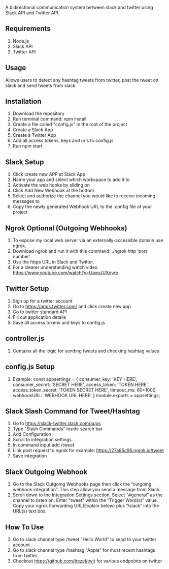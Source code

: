 A bidirectional communication system between slack and twitter using Slack API and Twitter API.


## Requirements

1. Node.js
2. Slack API
3. Twitter API

## Usage

Allows users to detect any hashtag tweets from twitter, post the tweet on slack and send tweets from slack

## Installation
1. Download the repository
2. Run terminal command: npm install
3. Create a file called "config.js" in the root of the project
4. Create a Slack App
5. Create a Twitter App
6. Add all access tokens, keys and urls to config.js
7. Run npm start

## Slack Setup
1. Click create new APP at Slack App
2. Name your app and select which workspace to add it to
3. Activate the web hooks by sliding on
4. Click Add New Webhook at the bottom
5. Select and authorize the channel you would like to receive incoming messages to
6. Copy the newly generated Webhook URL to the .config file of your project

## Ngrok Optional (Outgoing Webhooks)
1.	To expose my local web server via an externally-accessible domain use ngrok.
2.  Download ngrok and run it with this command: ./ngrok http ‘port number’.
3.  Use the https URL in Slack and Twitter.
4.  For a clearer understanding watch video https://www.youtube.com/watch?v=UaxqJUXqvro

## Twitter Setup
1. Sign up for a twitter account
2. Go to https://apps.twitter.com/ and click create new app
3. Go to twitter standard API
4. Fill out application details
5. Save all access tokens and keys to config.js

## controller.js
1. Contains all the logic for sending tweets and checking hashtag values

## config.js Setup
1. Example:
    const appsettings = {
        consumer_key: 'KEY HERE',
        consumer_secret: 'SECRET HERE',
        access_token: 'TOKEN HERE',
        access_token_secret: 'TOKEN SECRET HERE',
        timeout_ms: 60*1000,
        webhookURL: 'WEBHOOK URL HERE'
    }
    module.exports = appsettings;

## Slack Slash Command for Tweet/Hashtag
1. Go to https://slack-twitter.slack.com/apps
2. Type "Slash Commands" inside search bar
3. Add Configuration
4. Scroll to integration settings
5. In command input add /tweet
6. Link post request to ngrok for example: https://27a85c96.ngrok.io/tweet
7. Save integration

## Slack Outgoing Webhook
1. Go to the Slack Outgoing Webhooks page then click the “outgoing webhook integration”. This step allow you send a message from Slack.
2. Scroll down to the Integration Settings section. Select “#general” as the channel to listen on. Enter "tweet" within the “Trigger Word(s)” value. Copy your ngrok Forwarding URL(Explain below) plus “/slack” into the URL(s) text box.


## How To Use
1. Go to slack channel type /tweet "Hello World" to send to your twitter account
2. Go to slack channel type /hashtag "Apple" for most recent hashtags from twitter
3. Checkout https://github.com/ttezel/twit for various endpoints on twitter
